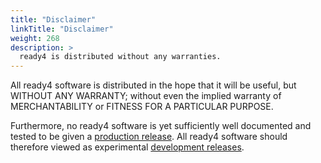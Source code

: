 ```yaml
---
title: "Disclaimer"
linkTitle: "Disclaimer"
weight: 268
description: >
  ready4 is distributed without any warranties.
---
```


All ready4 software is distributed in the hope that it will be useful, but WITHOUT ANY WARRANTY; without even the implied warranty of MERCHANTABILITY or FITNESS FOR A PARTICULAR PURPOSE.

Furthermore, no ready4 software is yet sufficiently well documented and tested to be given a [production release](/docs/getting-started/software/status/production-releases/). All ready4 software should therefore viewed as experimental [development releases](/docs/getting-started/software/status/development-releases/).